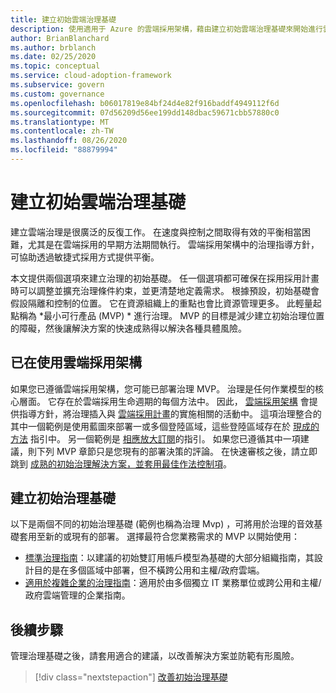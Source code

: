 ```yaml
---
title: 建立初始雲端治理基礎
description: 使用適用于 Azure 的雲端採用架構，藉由建立初始雲端治理基礎來開始進行雲端治理。
author: BrianBlanchard
ms.author: brblanch
ms.date: 02/25/2020
ms.topic: conceptual
ms.service: cloud-adoption-framework
ms.subservice: govern
ms.custom: governance
ms.openlocfilehash: b06017819e84bf24d4e82f916baddf4949112f6d
ms.sourcegitcommit: 07d56209d56ee199dd148dbac59671cbb57880c0
ms.translationtype: MT
ms.contentlocale: zh-TW
ms.lasthandoff: 08/26/2020
ms.locfileid: "88879994"
---
```

# <a name="establish-an-initial-cloud-governance-foundation"></a>建立初始雲端治理基礎

建立雲端治理是很廣泛的反復工作。 在速度與控制之間取得有效的平衡相當困難，尤其是在雲端採用的早期方法期間執行。 雲端採用架構中的治理指導方針，可協助透過敏捷式採用方式提供平衡。

本文提供兩個選項來建立治理的初始基礎。 任一個選項都可確保在採用採用計畫時可以調整並擴充治理條件約束，並更清楚地定義需求。 根據預設，初始基礎會假設隔離和控制的位置。 它在資源組織上的重點也會比資源管理更多。 此輕量起點稱為 *最小可行產品 (MVP) * 進行治理。 MVP 的目標是減少建立初始治理位置的障礙，然後讓解決方案的快速成熟得以解決各種具體風險。

## <a name="already-using-the-cloud-adoption-framework"></a>已在使用雲端採用架構

如果您已遵循雲端採用架構，您可能已部署治理 MVP。 治理是任何作業模型的核心層面。 它存在於雲端採用生命週期的每個方法中。 因此， [雲端採用架構](../index.yml) 會提供指導方針，將治理插入與 [雲端採用計畫](../plan/index.md)的實施相關的活動中。 這項治理整合的其中一個範例是使用藍圖來部署一或多個登陸區域，這些登陸區域存在於 [現成的方法](../ready/index.md) 指引中。 另一個範例是 [相應放大訂閱](../ready/azure-best-practices/scale-subscriptions.md)的指引。 如果您已遵循其中一項建議，則下列 MVP 章節只是您現有的部署決策的評論。 在快速審核之後，請立即跳到 [成熟的初始治理解決方案，並套用最佳作法控制項](./foundation-improvements.md)。

## <a name="establish-an-initial-governance-foundation"></a>建立初始治理基礎

以下是兩個不同的初始治理基礎 (範例也稱為治理 Mvp) ，可將用於治理的音效基礎套用至新的或現有的部署。 選擇最符合您業務需求的 MVP 以開始使用：

- [標準治理指南](./guides/standard/index.md)：以建議的初始雙訂用帳戶模型為基礎的大部分組織指南，其設計目的是在多個區域中部署，但不橫跨公用和主權/政府雲端。
- [適用於複雜企業的治理指南](./guides/complex/index.md)：適用於由多個獨立 IT 業務單位或跨公用和主權/政府雲端管理的企業指南。

## <a name="next-steps"></a>後續步驟

管理治理基礎之後，請套用適合的建議，以改善解決方案並防範有形風險。

> [!div class="nextstepaction"]
> [改善初始治理基礎](./foundation-improvements.md)
